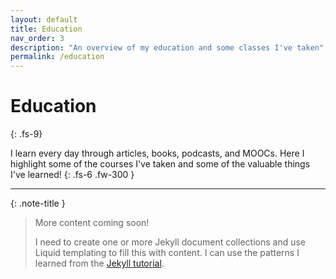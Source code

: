 ```yaml
---
layout: default
title: Education
nav_order: 3
description: "An overview of my education and some classes I've taken"
permalink: /education
---
```


# Education
{: .fs-9}

I learn every day through articles, books, podcasts, and MOOCs. Here I highlight some of the courses I've taken and some of the valuable things I've learned!
{: .fs-6 .fw-300 }

---

{: .note-title }
> More content coming soon!
>
> I need to create one or more Jekyll document collections and use Liquid templating to fill this with content. I can use the patterns I learned from the [Jekyll tutorial](https://jekyllrb.com/docs/collections/).